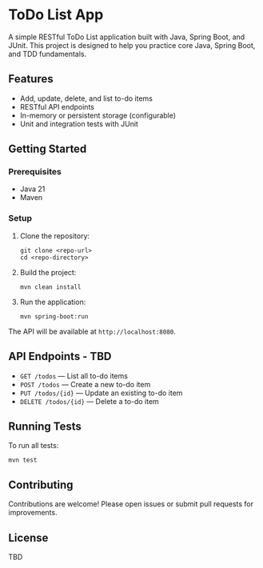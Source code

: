 # ToDo List App

A simple RESTful ToDo List application built with Java, Spring Boot, and JUnit. This project is designed to help you practice core Java, Spring Boot, and TDD fundamentals.

## Features

- Add, update, delete, and list to-do items
- RESTful API endpoints
- In-memory or persistent storage (configurable)
- Unit and integration tests with JUnit

## Getting Started

### Prerequisites

- Java 21
- Maven

### Setup

1. Clone the repository:
   ```
   git clone <repo-url>
   cd <repo-directory>
   ```

2. Build the project:
   ```
   mvn clean install
   ```

3. Run the application:
   ```
   mvn spring-boot:run
   ```

The API will be available at `http://localhost:8080`.

## API Endpoints - TBD

- `GET /todos` — List all to-do items
- `POST /todos` — Create a new to-do item
- `PUT /todos/{id}` — Update an existing to-do item
- `DELETE /todos/{id}` — Delete a to-do item

## Running Tests

To run all tests:
```
mvn test
```

## Contributing

Contributions are welcome! Please open issues or submit pull requests for improvements.

## License

TBD
